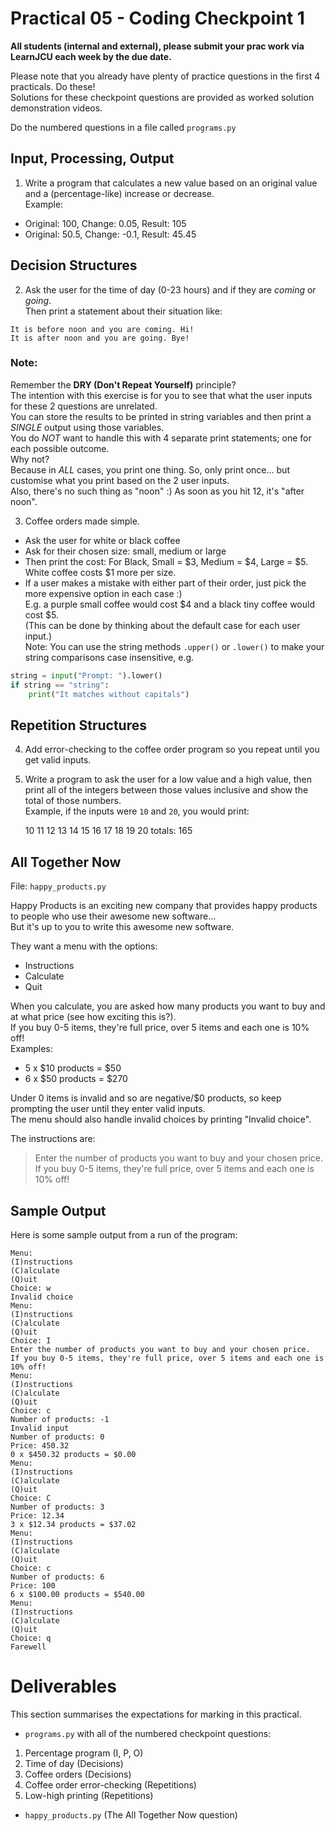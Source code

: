 # Practical 05 - Coding Checkpoint 1 

**All students (internal and external), please submit your prac work via LearnJCU each week by the due date.**  

Please note that you already have plenty of practice questions in the first 4 practicals. Do these!  
Solutions for these checkpoint questions are provided as worked solution demonstration videos.

Do the numbered questions in a file called `programs.py`

## Input, Processing, Output

1. Write a program that calculates a new value based on an original value and a (percentage-like) increase or decrease.  
Example:

- Original: 100, Change: 0.05, Result: 105
- Original: 50.5, Change: -0.1, Result: 45.45

## Decision Structures

2. Ask the user for the time of day (0-23 hours) and if they are *coming* or *going*.  
Then print a statement about their situation like:  
```
It is before noon and you are coming. Hi!  
It is after noon and you are going. Bye!
```

### Note: 
Remember the **DRY (Don't Repeat Yourself)** principle?  
The intention with this exercise is for you to see that what the user inputs for these 2 questions are unrelated.  
You can store the results to be printed in string variables and then print a _SINGLE_ output using those variables.  
You do _NOT_ want to handle this with 4 separate print statements; one for each possible outcome.  
Why not?  
Because in _ALL_ cases, you print one thing. So, only print once... but customise what you print based on the 2 user inputs.  
Also, there's no such thing as "noon" :) As soon as you hit 12, it's "after noon".

3. Coffee orders made simple.  

- Ask the user for white or black coffee  
- Ask for their chosen size: small, medium or large
- Then print the cost: For Black, Small = $3, Medium = $4, Large = $5. White coffee costs $1 more per size.  
- If a user makes a mistake with either part of their order, just pick the more expensive option in each case :)  
E.g. a purple small coffee would cost $4 and a black tiny coffee would cost $5.  
(This can be done by thinking about the default case for each user input.)    
Note: You can use the string methods `.upper()` or `.lower()` to make your string comparisons case insensitive, e.g.  

```python
string = input("Prompt: ").lower()
if string == "string":
    print("It matches without capitals")
```

## Repetition Structures
4. Add error-checking to the coffee order program so you repeat until you get valid inputs.

5. Write a program to ask the user for a low value and a high value, then print all of the integers between those values inclusive and show the total of those numbers.  
Example, if the inputs were `10` and `20`, you would print:  

    10 11 12 13 14 15 16 17 18 19 20 totals: 165 

## All Together Now
File: `happy_products.py`

Happy Products is an exciting new company that provides happy products to people who use their awesome new software...  
But it's up to you to write this awesome new software.

They want a menu with the options:

- Instructions
- Calculate
- Quit

When you calculate, you are asked how many products you want to buy and at what price (see how exciting this is?).  
If you buy 0-5 items, they're full price, over 5 items and each one is 10% off!  
Examples:  

- 5 x $10 products = $50
- 6 x $50 products = $270

Under 0 items is invalid and so are negative/$0 products, so keep prompting the user until they enter valid inputs.  
The menu should also handle invalid choices by printing "Invalid choice". 

The instructions are:
> Enter the number of products you want to buy and your chosen price.
> If you buy 0-5 items, they're full price, over 5 items and each one is 10% off!

## Sample Output
Here is some sample output from a run of the program:

```
Menu:
(I)nstructions
(C)alculate
(Q)uit
Choice: w
Invalid choice
Menu:
(I)nstructions
(C)alculate
(Q)uit
Choice: I
Enter the number of products you want to buy and your chosen price.
If you buy 0-5 items, they're full price, over 5 items and each one is 10% off!
Menu:
(I)nstructions
(C)alculate
(Q)uit
Choice: c
Number of products: -1
Invalid input
Number of products: 0
Price: 450.32
0 x $450.32 products = $0.00
Menu:
(I)nstructions
(C)alculate
(Q)uit
Choice: C
Number of products: 3
Price: 12.34
3 x $12.34 products = $37.02
Menu:
(I)nstructions
(C)alculate
(Q)uit
Choice: c
Number of products: 6
Price: 100
6 x $100.00 products = $540.00
Menu:
(I)nstructions
(C)alculate
(Q)uit
Choice: q
Farewell
```

# Deliverables
This section summarises the expectations for marking in this practical.

- `programs.py` with all of the numbered checkpoint questions:
 
1. Percentage program (I, P, O)
2. Time of day (Decisions)
3. Coffee orders (Decisions)
4. Coffee order error-checking (Repetitions)
5. Low-high printing (Repetitions)

- `happy_products.py` (The All Together Now question)
